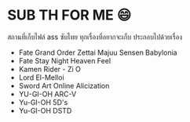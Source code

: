 # SUB TH FOR ME :smile:
สถานที่เก็บไฟล์ ass ซับไทย ทุกเรื่องที่อยากจะเก็บ
ประกอบไปด้วยเรื่อง 
* Fate Grand Order Zettai Majuu Sensen Babylonia
* Fate Stay Night Heaven Feel
* Kamen Rider - Zi O
* Lord El-Melloi
* Sword Art Online Alicization
* YU-GI-OH ARC-V
* Yu-GI-OH 5D's
* Yu-GI-OH DSTD
